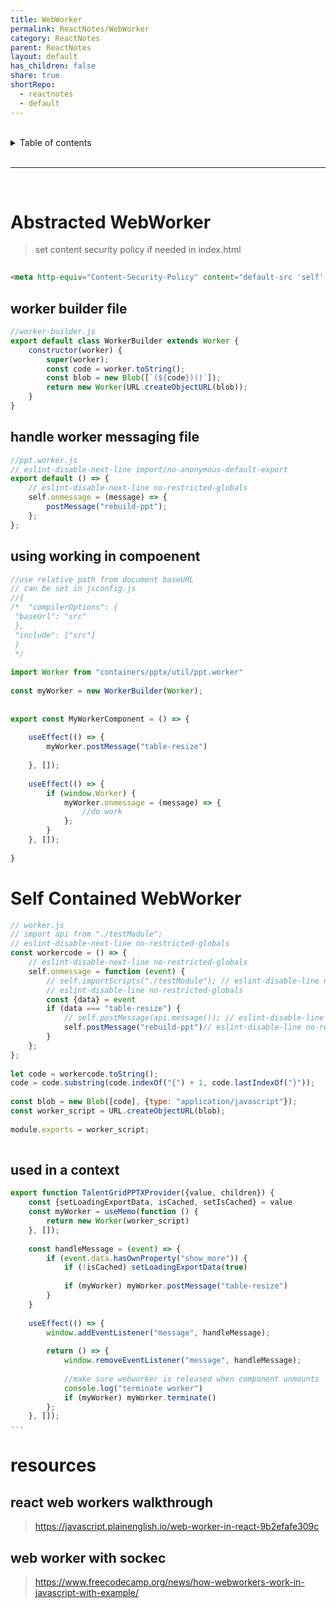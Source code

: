 ```yaml
---  
title: WebWorker  
permalink: ReactNotes/WebWorker  
category: ReactNotes  
parent: ReactNotes  
layout: default  
has_children: false  
share: true  
shortRepo:  
  - reactnotes  
  - default            
---  
```

  
<br/>            
  
<details markdown="block">                  
<summary>                  
Table of contents                  
</summary>                  
{: .text-delta }                  
1. TOC                  
{:toc}                  
</details>                  
  
<br/>                  
  
***                  
  
<br/>  
  
# Abstracted WebWorker  
  
> set content security policy if needed in index.html  
  
```html  
  
<meta http-equiv="Content-Security-Policy" content="default-src 'self'; worker-src 'self' blob:;/>  
```  
  
## worker builder file  
  
```javascript  
//worker-builder.js  
export default class WorkerBuilder extends Worker {  
    constructor(worker) {  
        super(worker);  
        const code = worker.toString();  
        const blob = new Blob([`(${code})()`]);  
        return new Worker(URL.createObjectURL(blob));  
    }  
}  
```  
  
## handle worker messaging file  
  
```javascript  
//ppt.worker.js  
// eslint-disable-next-line import/no-anonymous-default-export  
export default () => {  
    // eslint-disable-next-line no-restricted-globals  
    self.onmessage = (message) => {  
        postMessage("rebuild-ppt");  
    };  
};  
```  
  
## using working in compoenent  
  
```javascript  
//use relative path from document baseURL  
// can be set in jsconfig.js  
//{  
/*  "compilerOptions": {  
 "baseUrl": "src"  
 },  
 "include": ["src"]  
 }  
 */  
  
import Worker from "containers/pptx/util/ppt.worker"  
  
const myWorker = new WorkerBuilder(Worker);  
  
  
export const MyWorkerComponent = () => {  
  
    useEffect(() => {  
        myWorker.postMessage("table-resize")  
  
    }, []);  
  
    useEffect(() => {  
        if (window.Worker) {  
            myWorker.onmessage = (message) => {  
                //do work  
            };  
        }  
    }, []);  
  
}  
```  
  
# Self Contained WebWorker  
  
```javascript  
// worker.js  
// import api from "./testModule";  
// eslint-disable-next-line no-restricted-globals  
const workercode = () => {  
    // eslint-disable-next-line no-restricted-globals  
    self.onmessage = function (event) {  
        // self.importScripts("./testModule"); // eslint-disable-line no-restricted-globals  
        // eslint-disable-line no-restricted-globals  
        const {data} = event  
        if (data === "table-resize") {  
            // self.postMessage(api.message()); // eslint-disable-line no-restricted-globals  
            self.postMessage("rebuild-ppt")// eslint-disable-line no-restricted-globals  
        }  
    };  
};  
  
let code = workercode.toString();  
code = code.substring(code.indexOf("{") + 1, code.lastIndexOf("}"));  
  
const blob = new Blob([code], {type: "application/javascript"});  
const worker_script = URL.createObjectURL(blob);  
  
module.exports = worker_script;  
  
```  
  
## used in a context  
  
```javascript  
export function TalentGridPPTXProvider({value, children}) {  
    const {setLoadingExportData, isCached, setIsCached} = value  
    const myWorker = useMemo(function () {  
        return new Worker(worker_script)  
    }, []);  
  
    const handleMessage = (event) => {  
        if (event.data.hasOwnProperty("show_more")) {  
            if (!isCached) setLoadingExportData(true)  
  
            if (myWorker) myWorker.postMessage("table-resize")  
        }  
    }  
  
    useEffect(() => {  
        window.addEventListener("message", handleMessage);  
  
        return () => {  
            window.removeEventListener("message", handleMessage);  
  
            //make sure webworker is released when component unmounts  
            console.log("terminate worker")  
            if (myWorker) myWorker.terminate()  
        };  
    }, []);  
...  
```  
  
# resources  
  
## react web workers walkthrough  
  
> https://javascript.plainenglish.io/web-worker-in-react-9b2efafe309c  
  
## web worker with sockec  
  
> https://www.freecodecamp.org/news/how-webworkers-work-in-javascript-with-example/